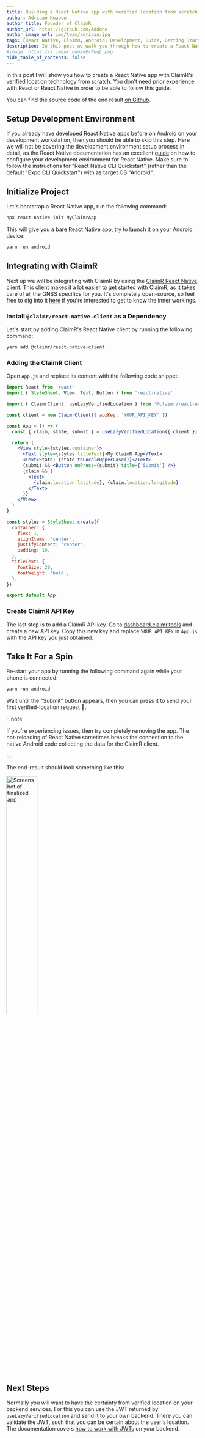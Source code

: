 ```yaml
---
title: Building a React Native app with verified location from scratch
author: Adriaan Knapen
author_title: Founder of ClaimR
author_url: https://github.com/Addono
author_image_url: img/team/adriaan.jpg
tags: [React Native, ClaimR, Android, Development, Guide, Getting Started]
description: In this post we walk you through how to create a React Native app with verified location from ClaimR from scratch.
#image: https://i.imgur.com/mErPwqL.png
hide_table_of_contents: false
---
```


In this post I will show you how to create a React Native app with ClaimR's verified location technology from scratch.
You don't need prior experience with React or React Native in order to be able to follow this guide.

You can find the source code of the end result [on Github](https://github.com/ClaimR/blog-builing-a-rn-app).

## Setup Development Environment

If you already have developed React Native apps before on Android on your development workstation, then you should be able to skip this step.
Here we will not be covering the development environment setup process in detail, as the React Native documentation has an excellent [guide](https://reactnative.dev/docs/environment-setup) on how to configure your development environment for React Native.
Make sure to follow the instructions for "React Native CLI Quickstart" (rather than the default "Expo CLI Quickstart") with as target OS "Android".

## Initialize Project

Let's bootstrap a React Native app, run the following command:

```bash
npx react-native init MyClaimrApp
```

This will give you a bare React Native app, try to launch it on your Android device:

```bash
yarn run android
```

## Integrating with ClaimR

Next up we will be integrating with ClaimR by using the [ClaimR React Native client](https://www.npmjs.com/package/@claimr/react-native-client).
This client makes it a lot easier to get started with ClaimR, as it takes care of all the GNSS specifics for you.
It's completely open-source, so feel free to dig into it [here](https://github.com/ClaimR/react-native-client) if you're interested to get to know the inner workings.

### Install `@claimr/react-native-client` as a Dependency

Let's start by adding ClaimR's React Native client by running the following command:

```bash
yarn add @claimr/react-native-client
```

### Adding the ClaimR Client

Open `App.js` and replace its content with the following code snippet:

```jsx
import React from 'react'
import { StyleSheet, View, Text, Button } from 'react-native'

import { ClaimrClient, useLazyVerifiedLocation } from '@claimr/react-native-client'

const client = new ClaimrClient({ apiKey: 'YOUR_API_KEY' })

const App = () => {
  const { claim, state, submit } = useLazyVerifiedLocation({ client })

  return (
    <View style={styles.container}>
      <Text style={styles.titleText}>My ClaimR App</Text>
      <Text>State: {state.toLocaleUpperCase()}</Text>
      {submit && <Button onPress={submit} title={'Submit'} />}
      {claim && (
        <Text>
          {claim.location.latitude}, {claim.location.longitude}
        </Text>
      )}
    </View>
  )
}

const styles = StyleSheet.create({
  container: {
    flex: 1,
    alignItems: 'center',
    justifyContent: 'center',
    padding: 10,
  },
  titleText: {
    fontSize: 20,
    fontWeight: 'bold',
  },
})

export default App
```

### Create ClaimR API Key

The last step is to add a ClaimR API key.
Go to [dashboard.claimr.tools](https://dashboard.claimr.tools/) and create a new API key.
Copy this new key and replace `YOUR_API_KEY` in `App.js` with the API key you just obtained.

## Take It For a Spin

Re-start your app by running the following command again while your phone is connected:

```bash
yarn run android
```

Wait until the "Submit" button appears, then you can press it to send your first verified-location request 🎉.

:::note

If you're experiencing issues, then try completely removing the app. The hot-reloading of React Native sometimes breaks the connection to the native Android code collecting the data for the ClaimR client.

:::

The end-result should look something like this:

<img src="\img\blog\2020-09-19\screenshot-end-result.jpg" alt="Screenshot of finalized app" width="40%"/>

## Next Steps

Normally you will want to have the certainty from verified location on your backend services.
For this you can use the JWT returned by `useLazyVerifiedLocation` and send it to your own backend.
There you can validate the JWT, such that you can be certain about the user's location.
The documentation covers [how to work with JWTs](/docs/api/jwts) on your backend.
